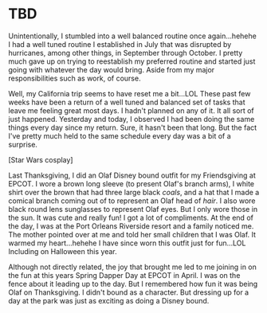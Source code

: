 # TBD

Unintentionally, I stumbled into a well balanced routine once again...hehehe I had a well tuned routine I established in July that was disrupted by hurricanes, among other things, in September through October. I pretty much gave up on trying to reestablish my preferred routine and started just going with whatever the day would bring. Aside from my major responsibilities such as work, of course.

Well, my California trip seems to have reset me a bit...LOL These past few weeks have been a return of a well tuned and balanced set of tasks that leave me feeling great most days. I hadn't planned on any of it. It all sort of just happened. Yesterday and today, I observed I had been doing the same things every day since my return. Sure, it hasn't been that long. But the fact I've pretty much held to the same schedule every day was a bit of a surprise.

[Star Wars cosplay]

Last Thanksgiving, I did an Olaf Disney bound outfit for my Friendsgiving at EPCOT. I wore a brown long sleeve (to present Olaf's branch arms), I white shirt over the brown that had three large black *coals*, and a hat that I made a comical branch coming out of to represent an Olaf head of *hair*. I also wore black round lens sunglasses to represent Olaf eyes. But I only wore those in the sun. It was cute and really fun! I got a lot of compliments. At the end of the day, I was at the Port Orleans Riverside resort and a family noticed me. The mother pointed over at me and told her small children that I was Olaf. It warmed my heart...hehehe I have since worn this outfit just for fun...LOL Including on Halloween this year.

Although not directly related, the joy that brought me led to me joining in on the fun at this years Spring Dapper Day at EPCOT in April. I was on the fence about it leading up to the day. But I remembered how fun it was being Olaf on Thanksgiving. I didn't bound as a character. But dressing up for a day at the park was just as exciting as doing a Disney bound.